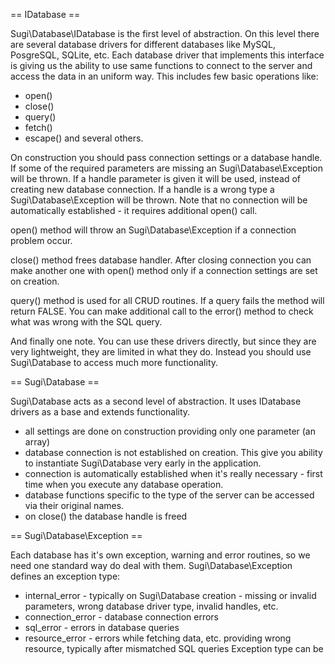== IDatabase ==

Sugi\Database\IDatabase is the first level of abstraction. On this level there are several database drivers for different databases like MySQL, PosgreSQL, SQLite, etc. Each database driver that implements this interface is giving us the ability to use same functions to connect to the server and access the data in an uniform way. This includes few basic operations like:
 - open()
 - close()
 - query()
 - fetch()
 - escape()
and several others.

On construction you should pass connection settings or a database handle. If some of the required parameters are missing an Sugi\Database\Exception will be thrown. If a handle parameter is given it will be used, instead of creating new database connection. If a handle is a wrong type a Sugi\Database\Exception will be thrown. Note that no connection will be automatically established - it requires additional open() call.

open() method will throw an Sugi\Database\Exception if a connection problem occur.

close() method frees database handler. After closing connection you can make another one with open() method only if a connection settings are set on creation.

query() method is used for all CRUD routines. If a query fails the method will return FALSE. You can make additional call to the error() method to check what was wrong with the SQL query.

And finally one note. You can use these drivers directly, but since they are very lightweight, they are limited in what they do. Instead you should use Sugi\Database to access much more functionality.

== Sugi\Database ==

Sugi\Database acts as a second level of abstraction. It uses IDatabase drivers as a base and extends functionality.
 - all settings are done on construction providing only one parameter (an array)
 - database connection is not established on creation. This give you ability to instantiate Sugi\Database very early in the application.
 - connection is automatically established when it's really necessary - first time when you execute any database operation.
 - database functions specific to the type of the server can be accessed via their original names.
 - on close() the database handle is freed

== Sugi\Database\Exception ==

Each database has it's own exception, warning and error routines, so we need one standard way do deal with them.
Sugi\Database\Exception defines an exception type:
 - internal_error - typically on Sugi\Database creation - missing or invalid parameters, wrong database driver type, invalid handles, etc.
 - connection_error - database connection errors
 - sql_error - errors in database queries
 - resource_error - errors while fetching data, etc. providing wrong resource, typically after mismatched SQL queries 
Exception type can be 
